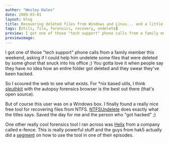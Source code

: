 ```yaml
---
author: "Wesley Hales"
date: 2009-03-01
layout: blog
title: Recovering deleted files from Windows and Linux... and a little forensics
tags: [Utils, file, forensics, recovery, undelete]
preview: I got one of those "tech support" phone calls from a family member this weekend...
previewimage:
---
```


<p>I got one of those "tech support" phone calls from a family member this weekend, asking if I could help him undelete some files that were deleted by some ghost that snuck into his office ;) You gotta love it when people say they have no idea how an entire folder got deleted and they swear they've been hacked.</p> 
<p>So I scoured the web to see what exists. For *nix based utils, I think <A href="http://www.sleuthkit.org/">sleuthkit</a> with the autopsy forensics browser is the best out there (that's open source).</p> 
<p>But of course this user was on a Windows box. I finally found a really nice free tool for recovering files from NTFS. <a href="http://ntfsundelete.com/">NTFSUndelete</a> does exactly what the titles says. Saved the day for me and the person who "got hacked" ;) </p> 
<p>One other really cool forensics tool I ran across was <a href="http://www.e-fense.com/products.php">Helix</a> from a company called e-fence. This is really powerful stuff and the guys from hak5 actually did a <a href="http://www.hak5.org/episodes/episode-413">segment</a> on how to use the tool in one of their episodes.</p>
